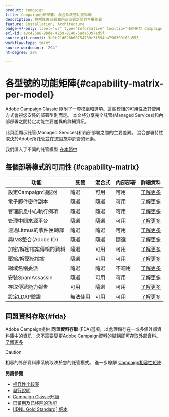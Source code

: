 ```yaml
---
product: campaign
title: Campaign內部部署、混合及託管功能矩陣
description: 瞭解託管部署和內部部署之間的主要差異
feature: Installation, Architecture
badge-v7-only: label="v7" type="Informative" tooltip="僅適用於 Campaign Classic v7"
exl-id: a2c425a8-9bde-4259-9140-5ada5397ed5f
source-git-commit: 3a9b21d626b60754789c3f594ba798309f62a553
workflow-type: tm+mt
source-wordcount: '294'
ht-degree: 28%

---
```


# 各型號的功能矩陣{#capability-matrix-per-model}



Adobe Campaign Classic 隨附了一套模組和選項。這些模組的可用性及其使用方式會視您安裝的部署型別而定。 本文將分享完全託管(Managed Services)和內部部署之間特定功能主要差異的詳細資訊。

此頁面顯示託管(Managed Services)和內部部署之間的主要差異。 混合部署特性取決於Adobe所託管並在您設施中託管的元素。

我們匯入了不同的託管模型 [在本節中](../../installation/using/hosting-models.md).

## 每個部署模式的可用性 {#capability-matrix}

| 功能 | 託管 | 混合式 | 內部部署 | 詳細資料 |
|-----------------------------------------------|------------------|-----------|---------------|-----------------------------------------------------------------------------------------------------------------------------------------------------------------------------------------------------------------------|
| 設定Campaign伺服器 | 隨選 | 可用 | 可用 | [了解更多](../../installation/using/the-server-configuration-file.md) |
| 電子郵件密件副本 | 隨選 | 隨選 | 可用 | [了解更多](../../installation/using/email-archiving.md) |
| 管理訊息中心執行例項 | 隨選 | 隨選 | 可用 | [了解更多](../../message-center/using/about-transactional-messaging.md) |
| 管理中間來源平台 | 隨選 | 隨選 | 可用 | [了解更多](../../installation/using/mid-sourcing-server.md) |
| 透過Litmus的收件匣轉譯 | 隨選 | 隨選 | 可用 | [了解更多](../../delivery/using/inbox-rendering.md) |
| 與IMS整合(Adobe ID) | 隨選 | 隨選 | 隨選 | [了解更多](../../integrations/using/about-adobe-id.md) |
| 加密/解密檔案傳輸的資料 | 隨選 | 可用 | 可用 | [了解更多](../../platform/using/unzip-decrypt.md) |
| 壓縮/解壓縮檔案 | 隨選 | 可用 | 可用 | [了解更多](../../platform/using/unzip-decrypt.md) |
| 網域名稱委派 | 隨選 | 隨選 | 不適用 | [了解更多](https://experienceleague.adobe.com/docs/control-panel/using/subdomains-and-certificates/setting-up-new-subdomain.html?lang=zh-Hant) |
| 安裝SpamAssassin | 隨選 | 可用 | 可用 | [了解更多](../../delivery/using/spamassassin.md) |
| 存取傳遞能力報告 | 可用 | 隨選 | 可用 | [了解更多](../../delivery/using/monitoring-deliverability.md) |
| 設定LDAP驗證 | 無法使用 | 可用 | 可用 | [了解更多](../../installation/using/connecting-through-ldap.md) |


## 同盟資料存取{#fda}

Adobe Campaign提供 **同盟資料存取** (FDA)選項，以處理儲存在一或多個外部資料庫中的資訊：您不需要變更Adobe Campaign資料的結構即可存取外部資料。 [了解更多](../../installation/using/about-fda.md)

>[!CAUTION]
>
>相容的外部資料庫系統取決於您的託管模式。 進一步瞭解 [Campaign相容性矩陣](../../rn/using/compatibility-matrix.md).
>

**另請參閱**

* [相容性比較表](../../rn/using/compatibility-matrix.md)
* [發行說明](../../rn/using/latest-release.md)
* [Campaign Classic升級](../../rn/using/rn-overview.md)
* [已棄用及已移除的功能](../../rn/using/deprecated-features.md)
* [[!DNL Gold Standard] 版本](../../rn/using/gold-standard.md)
